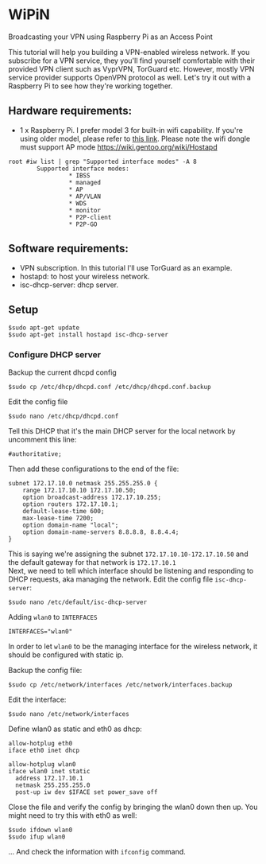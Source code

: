 # WiPiN
Broadcasting your VPN using Raspberry Pi as an Access Point

This tutorial will help you building a VPN-enabled wireless network. If you subscribe for a VPN service, they you'll find yourself comfortable with their provided VPN client such as VyprVPN, TorGuard etc. However, mostly VPN service provider supports OpenVPN protocol as well. Let's try it out with a Raspberry Pi to see how they're working together.

## Hardware requirements:
- 1 x Raspberry Pi. I prefer model 3 for built-in wifi capability. If you're using older model, please refer to [this link](https://elinux.org/RPi_USB_Wi-Fi_Adapters). Please note the wifi dongle must support AP mode https://wiki.gentoo.org/wiki/Hostapd

```shell
root #iw list | grep "Supported interface modes" -A 8
        Supported interface modes:
                 * IBSS
                 * managed
                 * AP
                 * AP/VLAN
                 * WDS
                 * monitor
                 * P2P-client
                 * P2P-GO
```

## Software requirements:
- VPN subscription. In this tutorial I'll use TorGuard as an example.
- hostapd: to host your wireless network.
- isc-dhcp-server: dhcp server.

## Setup

```shell
$sudo apt-get update
$sudo apt-get install hostapd isc-dhcp-server
```

### Configure DHCP server

Backup the current dhcpd config
```shell
$sudo cp /etc/dhcp/dhcpd.conf /etc/dhcp/dhcpd.conf.backup
```
Edit the config file
```shell
$sudo nano /etc/dhcp/dhcpd.conf
```
Tell this DHCP that it's the main DHCP server for the local network by uncomment this line:
```
#authoritative;
```
Then add these configurations to the end of the file:
```
subnet 172.17.10.0 netmask 255.255.255.0 {
    range 172.17.10.10 172.17.10.50;
    option broadcast-address 172.17.10.255;
    option routers 172.17.10.1;
    default-lease-time 600;
    max-lease-time 7200;
    option domain-name "local";
    option domain-name-servers 8.8.8.8, 8.8.4.4;
}
```
This is saying we're assigning the subnet `172.17.10.10-172.17.10.50` and the default gateway for that network is `172.17.10.1`  
Next, we need to tell which interface should be listening and responding to DHCP requests, aka managing the network. Edit the config file `isc-dhcp-server`:
```shell
$sudo nano /etc/default/isc-dhcp-server
```
Adding `wlan0` to `INTERFACES`
```
INTERFACES="wlan0"
```
In order to let `wlan0` to be the managing interface for the wireless network, it should be configured with static ip.

Backup the config file:
```
$sudo cp /etc/network/interfaces /etc/network/interfaces.backup
```
Edit the interface:
```
$sudo nano /etc/network/interfaces
```
Define wlan0 as static and eth0 as dhcp:
```
allow-hotplug eth0
iface eth0 inet dhcp

allow-hotplug wlan0
iface wlan0 inet static
  address 172.17.10.1
  netmask 255.255.255.0
  post-up iw dev $IFACE set power_save off
```
Close the file and verify the config by bringing the wlan0 down then up. You might need to try this with eth0 as well:
```
$sudo ifdown wlan0
$sudo ifup wlan0
```
... And check the information with `ifconfig` command.
